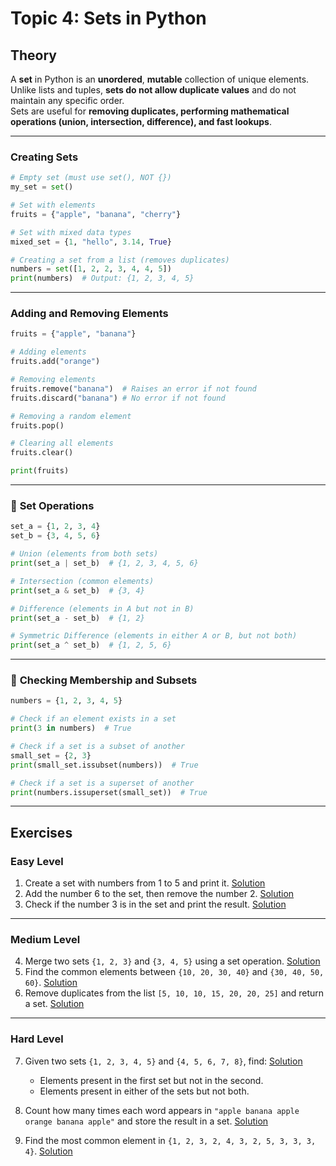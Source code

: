 # Topic 4: Sets in Python

## Theory

A **set** in Python is an **unordered**, **mutable** collection of unique elements.  
Unlike lists and tuples, **sets do not allow duplicate values** and do not maintain any specific order.  
Sets are useful for **removing duplicates, performing mathematical operations (union, intersection, difference), and fast lookups**.

---

### **Creating Sets**

```python
# Empty set (must use set(), NOT {})
my_set = set()

# Set with elements
fruits = {"apple", "banana", "cherry"}

# Set with mixed data types
mixed_set = {1, "hello", 3.14, True}

# Creating a set from a list (removes duplicates)
numbers = set([1, 2, 2, 3, 4, 4, 5])
print(numbers)  # Output: {1, 2, 3, 4, 5}
```

---

### **Adding and Removing Elements**

```python
fruits = {"apple", "banana"}

# Adding elements
fruits.add("orange")

# Removing elements
fruits.remove("banana")  # Raises an error if not found
fruits.discard("banana") # No error if not found

# Removing a random element
fruits.pop()

# Clearing all elements
fruits.clear()

print(fruits)
```

---

### 🔹 **Set Operations**

```python
set_a = {1, 2, 3, 4}
set_b = {3, 4, 5, 6}

# Union (elements from both sets)
print(set_a | set_b)  # {1, 2, 3, 4, 5, 6}

# Intersection (common elements)
print(set_a & set_b)  # {3, 4}

# Difference (elements in A but not in B)
print(set_a - set_b)  # {1, 2}

# Symmetric Difference (elements in either A or B, but not both)
print(set_a ^ set_b)  # {1, 2, 5, 6}
```

---

### 🔹 **Checking Membership and Subsets**

```python
numbers = {1, 2, 3, 4, 5}

# Check if an element exists in a set
print(3 in numbers)  # True

# Check if a set is a subset of another
small_set = {2, 3}
print(small_set.issubset(numbers))  # True

# Check if a set is a superset of another
print(numbers.issuperset(small_set))  # True
```

---

## **Exercises**

### **Easy Level**

1. Create a set with numbers from 1 to 5 and print it. [Solution](./Exercises/01.py)
2. Add the number 6 to the set, then remove the number 2. [Solution](./Exercises/02.py)
3. Check if the number 3 is in the set and print the result. [Solution](./Exercises/03.py)

---

### **Medium Level**

4. Merge two sets `{1, 2, 3}` and `{3, 4, 5}` using a set operation. [Solution](./Exercises/04.py)
5. Find the common elements between `{10, 20, 30, 40}` and `{30, 40, 50, 60}`. [Solution](./Exercises/05.py)
6. Remove duplicates from the list `[5, 10, 10, 15, 20, 20, 25]` and return a set. [Solution](./Exercises/06.py)

---

### **Hard Level**

7. Given two sets `{1, 2, 3, 4, 5}` and `{4, 5, 6, 7, 8}`, find: [Solution](./Exercises/07.py)

   - Elements present in the first set but not in the second.
   - Elements present in either of the sets but not both.

8. Count how many times each word appears in `"apple banana apple orange banana apple"` and store the result in a set. [Solution](./Exercises/08.py)
9. Find the most common element in `{1, 2, 3, 2, 4, 3, 2, 5, 3, 3, 3, 4}`. [Solution](./Exercises/09.py)
